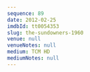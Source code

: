 ```yaml
---
sequence: 89
date: 2012-02-25
imdbId: tt0054353
slug: the-sundowners-1960
venue: null
venueNotes: null
medium: TCM HD
mediumNotes: null
---
```

